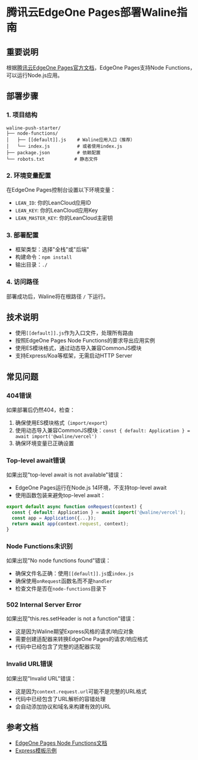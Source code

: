 # 腾讯云EdgeOne Pages部署Waline指南

## 重要说明

根据[腾讯云EdgeOne Pages官方文档](https://edgeone.cloud.tencent.com/pages/document/184787642236784640)，EdgeOne Pages支持Node Functions，可以运行Node.js应用。

## 部署步骤

### 1. 项目结构
```
waline-push-starter/
├── node-functions/
│   ├── [[default]].js    # Waline应用入口（推荐）
│   └── index.js          # 或者使用index.js
├── package.json          # 依赖配置
└── robots.txt           # 静态文件
```

### 2. 环境变量配置
在EdgeOne Pages控制台设置以下环境变量：
- `LEAN_ID`: 你的LeanCloud应用ID
- `LEAN_KEY`: 你的LeanCloud应用Key  
- `LEAN_MASTER_KEY`: 你的LeanCloud主密钥

### 3. 部署配置
- 框架类型：选择"全栈"或"后端"
- 构建命令：`npm install`
- 输出目录：`./`

### 4. 访问路径
部署成功后，Waline将在根路径 `/` 下运行。

## 技术说明

- 使用`[[default]].js`作为入口文件，处理所有路由
- 按照EdgeOne Pages Node Functions的要求导出应用实例
- 使用ES模块格式，通过动态导入兼容CommonJS模块
- 支持Express/Koa等框架，无需启动HTTP Server

## 常见问题

### 404错误
如果部署后仍然404，检查：
1. 确保使用ES模块格式（`import/export`）
2. 使用动态导入兼容CommonJS模块：`const { default: Application } = await import('@waline/vercel')`
3. 确保环境变量已正确设置

### Top-level await错误
如果出现"top-level await is not available"错误：
- EdgeOne Pages运行在Node.js 14环境，不支持top-level await
- 使用函数包装来避免top-level await：
```javascript
export default async function onRequest(context) {
  const { default: Application } = await import('@waline/vercel');
  const app = Application({...});
  return await app(context.request, context);
}
```

### Node Functions未识别
如果出现"No node functions found"错误：
- 确保文件名正确：使用`[[default]].js`或`index.js`
- 确保使用`onRequest`函数名而不是`handler`
- 检查文件是否在`node-functions`目录下

### 502 Internal Server Error
如果出现"this.res.setHeader is not a function"错误：
- 这是因为Waline期望Express风格的请求/响应对象
- 需要创建适配器来转换EdgeOne Pages的请求/响应格式
- 代码中已经包含了完整的适配器实现

### Invalid URL错误
如果出现"Invalid URL"错误：
- 这是因为`context.request.url`可能不是完整的URL格式
- 代码中已经包含了URL解析的容错处理
- 会自动添加协议和域名来构建有效的URL

## 参考文档
- [EdgeOne Pages Node Functions文档](https://edgeone.cloud.tencent.com/pages/document/184787642236784640)
- [Express模板示例](https://express-template.edgeone.run)

